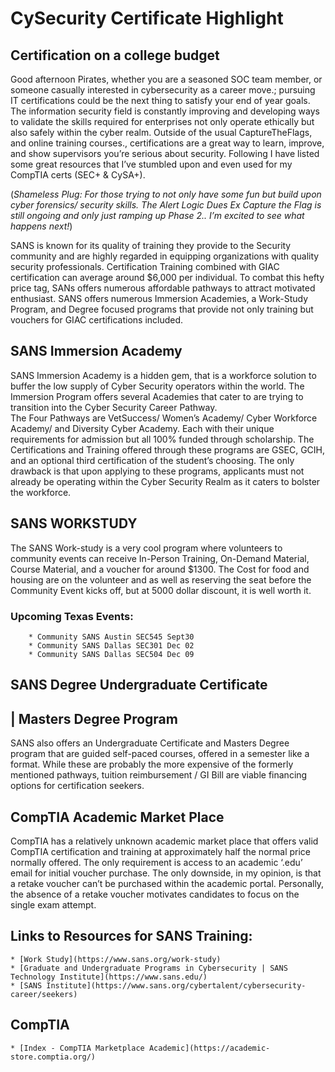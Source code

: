# CySecurity Certificate Highlight 
## Certification on a college budget

Good afternoon Pirates, whether you are a  seasoned SOC team member, or someone casually interested in cybersecurity as a career move.; pursuing IT certifications could be the next thing to satisfy your end of year goals.   The information security field is constantly improving and developing ways to validate the skills required for enterprises not only operate ethically but also safely within the cyber realm.  Outside of the usual CaptureTheFlags, and online training courses., certifications are a great way to learn, improve, and show supervisors you’re serious about security.  Following I have listed some great resources that I’ve stumbled upon and even used for my CompTIA certs (SEC+ & CySA+).

(*Shameless Plug:  For those trying to not only have some fun but build upon cyber forensics/ security skills.  The Alert Logic Dues Ex Capture the Flag is still ongoing and only just ramping up Phase 2.. I’m excited to see what happens next!*)

SANS is known for its quality of training they provide to the Security community and are highly regarded in equipping organizations with quality security professionals.  Certification Training combined with GIAC certification can average around $6,000 per individual.   To combat this hefty price tag, SANs offers numerous affordable pathways to attract motivated enthusiast.  SANS offers numerous Immersion Academies, a Work-Study Program,  and Degree focused programs that provide not only training but vouchers for GIAC certifications included.  

## SANS Immersion Academy

SANS Immersion Academy is a hidden gem, that is a workforce solution to buffer the low supply of Cyber Security operators within the world.   The Immersion Program offers several Academies that cater to are trying to transition into the Cyber Security Career Pathway.  
The Four Pathways are VetSuccess/ Women’s Academy/ Cyber Workforce Academy/ and Diversity Cyber Academy.  Each with their unique requirements for admission but all 100% funded through scholarship. The Certifications and Training offered through these programs are GSEC, GCIH, and an optional third certification of the student’s choosing. The only drawback is that upon applying to these programs, applicants must not already be operating within the Cyber Security Realm as it caters to bolster the workforce.

## SANS WORKSTUDY
The SANS Work-study is a very cool program where volunteers to community events can receive In-Person Training, On-Demand Material, Course Material, and a voucher for around $1300.  The Cost for food and housing are on the volunteer and as well as reserving the seat before the Community Event kicks off, but at 5000 dollar discount, it is well worth it.  
### Upcoming Texas Events:
        * Community SANS Austin SEC545 Sept30
        * Community SANS Dallas SEC301 Dec 02
        * Community SANS Dallas SEC504 Dec 09

## SANS Degree Undergraduate Certificate
## | Masters Degree Program
SANS also offers an Undergraduate Certificate and Masters Degree program that are guided self-paced courses, offered in a semester like a format.  While these are probably the more expensive of the formerly mentioned pathways, tuition reimbursement / GI Bill are viable financing options for certification seekers.  

## CompTIA Academic Market Place
CompTIA has a relatively unknown academic market place that offers valid CompTIA certification and training at approximately half the normal price normally offered.  The only requirement is access to an academic ‘.edu’ email for initial voucher purchase.  The only downside, in my opinion, is that a retake voucher can’t be purchased within the academic portal.  Personally, the absence of a retake voucher motivates candidates to focus on the single exam attempt.

## Links to Resources for SANS Training:
	* [Work Study](https://www.sans.org/work-study)
	* [Graduate and Undergraduate Programs in Cybersecurity | SANS Technology Institute](https://www.sans.edu/)
	* [SANS Institute](https://www.sans.org/cybertalent/cybersecurity-career/seekers)

## CompTIA
	* [Index - CompTIA Marketplace Academic](https://academic-store.comptia.org/)






